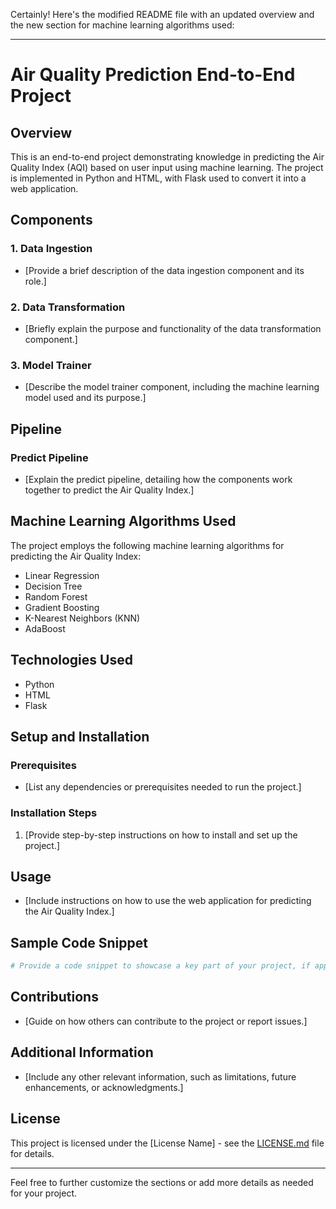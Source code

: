 Certainly! Here's the modified README file with an updated overview and the new section for machine learning algorithms used:

---

# Air Quality Prediction End-to-End Project

## Overview

This is an end-to-end project demonstrating knowledge in predicting the Air Quality Index (AQI) based on user input using machine learning. The project is implemented in Python and HTML, with Flask used to convert it into a web application.

## Components

### 1. Data Ingestion
- [Provide a brief description of the data ingestion component and its role.]

### 2. Data Transformation
- [Briefly explain the purpose and functionality of the data transformation component.]

### 3. Model Trainer
- [Describe the model trainer component, including the machine learning model used and its purpose.]

## Pipeline

### Predict Pipeline
- [Explain the predict pipeline, detailing how the components work together to predict the Air Quality Index.]

## Machine Learning Algorithms Used

The project employs the following machine learning algorithms for predicting the Air Quality Index:

- Linear Regression
- Decision Tree
- Random Forest
- Gradient Boosting
- K-Nearest Neighbors (KNN)
- AdaBoost

## Technologies Used
- Python
- HTML
- Flask

## Setup and Installation

### Prerequisites
- [List any dependencies or prerequisites needed to run the project.]

### Installation Steps
1. [Provide step-by-step instructions on how to install and set up the project.]

## Usage

- [Include instructions on how to use the web application for predicting the Air Quality Index.]

## Sample Code Snippet

```python
# Provide a code snippet to showcase a key part of your project, if applicable.
```

## Contributions

- [Guide on how others can contribute to the project or report issues.]

## Additional Information

- [Include any other relevant information, such as limitations, future enhancements, or acknowledgments.]

## License

This project is licensed under the [License Name] - see the [LICENSE.md](LICENSE.md) file for details.

---

Feel free to further customize the sections or add more details as needed for your project.
